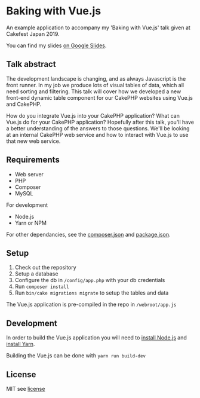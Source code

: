 # Baking with Vue.js
An example application to accompany my 'Baking with Vue.js' talk given at Cakefest Japan 2019.

You can find my slides [on Google Slides](https://docs.google.com/presentation/d/1bgilFVNRtvhp9KyCLVWMMKtlS-Q39rx07AXCOpf67G4/edit?usp=sharing).

## Talk abstract
The development landscape is changing, and as always Javascript is the front runner. In my job we produce lots of visual tables of data, which all need sorting and filtering. This talk will cover how we developed a new front-end dynamic table component for our CakePHP websites using Vue.js and CakePHP.

How do you integrate Vue.js into your CakePHP application? What can Vue.js do for your CakePHP application? Hopefully after this talk, you'll have a better understanding of the answers to those questions. We'll be looking at an internal CakePHP web service and how to interact with Vue.js to use that new web service.

## Requirements
* Web server
* PHP
* Composer
* MySQL

For development
* Node.js
* Yarn or NPM

For other dependancies, see the [composer.json](https://github.com/davidyell/cakefest-japan-2019/blob/master/composer.json) and [package.json](https://github.com/davidyell/cakefest-japan-2019/blob/master/package.json).

## Setup
1. Check out the repository
2. Setup a database
3. Configure the db in `/config/app.php` with your db credentials
4. Run `composer install`
5. Run `bin/cake migrations migrate` to setup the tables and data

The Vue.js application is pre-compiled in the repo in `/webroot/app.js`

## Development
In order to build the Vue.js application you will need to [install Node.js](https://nodejs.org/en/download/) and [install Yarn](https://yarnpkg.com/en/docs/install).

Building the Vue.js can be done with `yarn run build-dev`

## License
MIT see [license](LICENSE.md)
